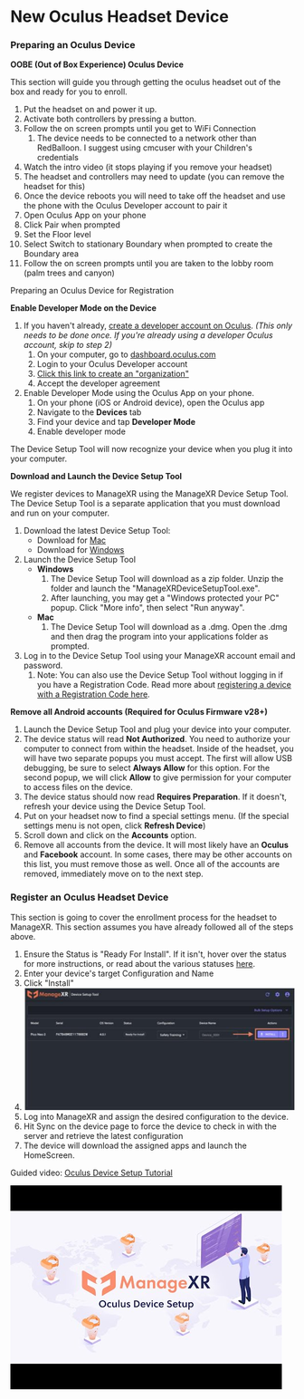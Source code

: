 # New Oculus Headset Device

### Preparing an Oculus Device

**OOBE (Out of Box Experience) Oculus Device**

This section will guide you through getting the oculus headset out of the box and ready for you to enroll.

1. Put the headset on and power it up.
2. Activate both controllers by pressing a button.
3. Follow the on screen prompts until you get to WiFi Connection
   1. The device needs to be connected to a network other than RedBalloon. I suggest using cmcuser with your Children's credentials
4. Watch the intro video (it stops playing if you remove your headset)
5. The headset and controllers may need to update (you can remove the headset for this)
6. Once the device reboots you will need to take off the headset and use the phone with the Oculus Developer account to pair it
7. Open Oculus App on your phone
8. Click Pair when prompted
9. Set the Floor level
10. Select Switch to stationary Boundary when prompted to create the Boundary area
11. Follow the on screen prompts until you are taken to the lobby room (palm trees and canyon)

Preparing an Oculus Device for Registration

**Enable Developer Mode on the Device**

1. If you haven't already, [create a developer account on Oculus](https://developer.oculus.com/sign-up/?login\_redirect\_uri=https%3A%2F%2Fauth.oculus.com%2Flogin%2F\&redirect\_uri=https%3A%2F%2Fdeveloper.oculus.com%2F). _(This only needs to be done once. If you're already using a developer Oculus account, skip to step 2)_
   1. On your computer, go to [dashboard.oculus.com](https://dashboard.oculus.com/)
   2. Login to your Oculus Developer account
   3. [Click this link to create an "organization"](https://developer.oculus.com/manage/organizations/create/)
   4. Accept the developer agreement
2. Enable Developer Mode using the Oculus App on your phone.
   1. On your phone (iOS or Android device), open the Oculus app
   2. Navigate to the **Devices** tab
   3. Find your device and tap **Developer Mode**
   4. Enable developer mode

The Device Setup Tool will now recognize your device when you plug it into your computer.

**Download and Launch the Device Setup Tool**

We register devices to ManageXR using the ManageXR Device Setup Tool. The Device Setup Tool is a separate application that you must download and run on your computer.

1. Download the latest Device Setup Tool:
   * Download for [Mac](https://console.managexr.com/downloadDeviceSetupTool?os=mac)
   * Download for [Windows](https://console.managexr.com/downloadDeviceSetupTool?os=win)
2. Launch the Device Setup Tool
   * **Windows**
     1. The Device Setup Tool will download as a zip folder. Unzip the folder and launch the "ManageXRDeviceSetupTool.exe".
     2. After launching, you may get a "Windows protected your PC" popup. Click "More info", then select "Run anyway".
   * **Mac**
     1. The Device Setup Tool will download as a .dmg. Open the .dmg and then drag the program into your applications folder as prompted.
3. Log in to the Device Setup Tool using your ManageXR account email and password.
   1. Note: You can also use the Device Setup Tool without logging in if you have a Registration Code. Read more about [registering a device with a Registration Code here](https://help.managexr.com/en/articles/5345978-register-a-new-device-using-a-registration-code).

**Remove all Android accounts (Required for Oculus Firmware v28+)**

1. Launch the Device Setup Tool and plug your device into your computer.
2. The device status will read **Not Authorized**. You need to authorize your computer to connect from within the headset. Inside of the headset, you will have two separate popups you must accept. The first will allow USB debugging, be sure to select **Always Allow** for this option. For the second popup, we will click **Allow** to give permission for your computer to access files on the device.
3. The device status should now read **Requires Preparation**. If it doesn't, refresh your device using the Device Setup Tool.
4. Put on your headset now to find a special settings menu. (If the special settings menu is not open, click **Refresh Device**)
5. Scroll down and click on the **Accounts** option.
6. Remove all accounts from the device. It will most likely have an **Oculus** and **Facebook** account. In some cases, there may be other accounts on this list, you must remove those as well. Once all of the accounts are removed, immediately move on to the next step.

### Register an Oculus Headset Device

This section is going to cover the enrollment process for the headset to ManageXR. This section assumes you have already followed all of the steps above.

1. Ensure the Status is "Ready For Install". If it isn't, hover over the status for more instructions, or read about the various statuses [here](https://help.managexr.com/en/articles/5296578-register-a-new-device#h\_afbba777ff).
2. Enter your device's target Configuration and Name
3. Click "Install"
4. ![image](<../../.gitbook/assets/0 (9)>)
5. Log into ManageXR and assign the desired configuration to the device.
6. Hit Sync on the device page to force the device to check in with the server and retrieve the latest configuration
7. The device will download the assigned apps and launch the HomeScreen.

Guided video: [Oculus Device Setup Tutorial](https://youtu.be/0at9Oz2EPlw)

![Video titled: Oculus Device Setup Tutorial](<../../.gitbook/assets/1 (6)>)
